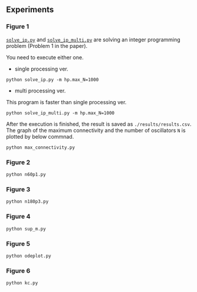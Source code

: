 ## Experiments

### Figure 1

[`solve_ip.py`](solve_ip.py) and [`solve_ip_multi.py`](solve_ip_multi.py) are solving an integer programming problem (Problem 1 in the paper).

You need to execute either one.

+ single processing ver.

```
python solve_ip.py -m hp.max_N=1000
```

+ multi processing ver.

This program is faster than single processing ver.

```
python solve_ip_multi.py -m hp.max_N=1000
```


After the execution is finished, the result is saved as `./results/results.csv`.
The graph of the maximum connectivity and the number of oscillators `N` is plotted by below commnad.

```
python max_connectivity.py
```

### Figure 2

```
python n60p1.py
```

### Figure 3

```
python n180p3.py
```

### Figure 4

```
python sup_m.py
```

### Figure 5

```
python odeplot.py
```

### Figure 6

```
python kc.py
```